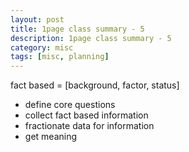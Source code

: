 ```yaml
---
layout: post
title: 1page class summary - 5
description: 1page class summary - 5
category: misc
tags: [misc, planning]
---
```


fact based = [background, factor, status]

* define core questions
* collect fact based information
* fractionate data for information
* get meaning
